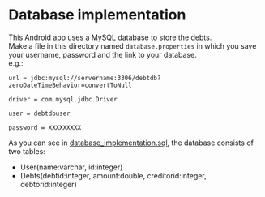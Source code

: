 Database implementation
=======================

This Android app uses a MySQL database to store the debts.   
Make a file in this directory named `database.properties` in which you save your username, password and the link to your database.  
e.g.:   

    url = jdbc:mysql://servername:3306/debtdb?zeroDateTimeBehavior=convertToNull
    
    driver = com.mysql.jdbc.Driver
  
    user = debtdbuser
  
    password = XXXXXXXXX
   
As you can see in [database_implementation.sql](database_implementation.sql), the database consists of two tables:
* User(name:varchar, id:integer)
* Debts(debtid:integer, amount:double, creditorid:integer, debtorid:integer)
